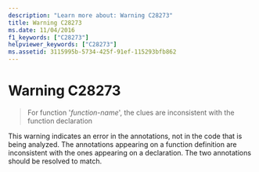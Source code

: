 ```yaml
---
description: "Learn more about: Warning C28273"
title: Warning C28273
ms.date: 11/04/2016
f1_keywords: ["C28273"]
helpviewer_keywords: ["C28273"]
ms.assetid: 3115995b-5734-425f-91ef-115293bfb862
---
```

# Warning C28273

> For function '*function-name*', the clues are inconsistent with the function declaration

This warning indicates an error in the annotations, not in the code that is being analyzed. The annotations appearing on a function definition are inconsistent with the ones appearing on a declaration. The two annotations should be resolved to match.
